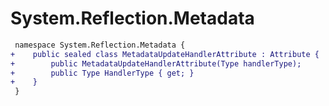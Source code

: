 # System.Reflection.Metadata

``` diff
 namespace System.Reflection.Metadata {
+    public sealed class MetadataUpdateHandlerAttribute : Attribute {
+        public MetadataUpdateHandlerAttribute(Type handlerType);
+        public Type HandlerType { get; }
+    }
 }
```
